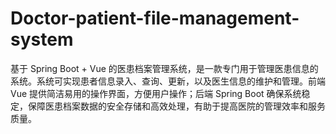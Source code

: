 # Doctor-patient-file-management-system
基于 Spring Boot + Vue 的医患档案管理系统，是一款专门用于管理医患信息的系统。系统可实现患者信息录入、查询、更新，以及医生信息的维护和管理。前端 Vue 提供简洁易用的操作界面，方便用户操作；后端 Spring Boot 确保系统稳定，保障医患档案数据的安全存储和高效处理，有助于提高医院的管理效率和服务质量。
